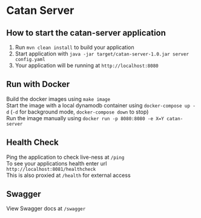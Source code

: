 # Catan Server

How to start the catan-server application
---

1. Run `mvn clean install` to build your application
1. Start application with `java -jar target/catan-server-1.0.jar server config.yaml`
1. Your application will be running at `http://localhost:8080`

Run with Docker
---

Build the docker images using `make image` \
Start the image with a local dynamodb container using `docker-compose up -d` (`-d` for background mode,
`docker-compose down` to stop) \
Run the image manually using `docker run -p 8080:8080 -e X=Y catan-server`

Health Check
---

Ping the application to check live-ness at `/ping` \
To see your applications health enter url `http://localhost:8081/healthcheck` \
This is also proxied at `/health` for external access

Swagger
---

View Swagger docs at `/swagger`
